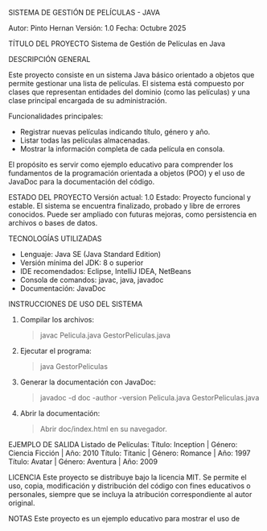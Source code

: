 SISTEMA DE GESTIÓN DE PELÍCULAS - JAVA

Autor: Pinto Hernan
Versión: 1.0
Fecha: Octubre 2025

TÍTULO DEL PROYECTO
Sistema de Gestión de Películas en Java

 DESCRIPCIÓN GENERAL

Este proyecto consiste en un sistema Java básico orientado a objetos
que permite gestionar una lista de películas. El sistema está compuesto
por clases que representan entidades del dominio (como las películas)
y una clase principal encargada de su administración.

Funcionalidades principales:
- Registrar nuevas películas indicando título, género y año.
- Listar todas las películas almacenadas.
- Mostrar la información completa de cada película en consola.

El propósito es servir como ejemplo educativo para comprender los
fundamentos de la programación orientada a objetos (POO) y el uso de
JavaDoc para la documentación del código.



 ESTADO DEL PROYECTO
Versión actual: 1.0
Estado: Proyecto funcional y estable.
El sistema se encuentra finalizado, probado y libre de errores conocidos.
Puede ser ampliado con futuras mejoras, como persistencia en archivos o
bases de datos.

 TECNOLOGÍAS UTILIZADAS
- Lenguaje: Java SE (Java Standard Edition)
- Versión mínima del JDK: 8 o superior
- IDE recomendados: Eclipse, IntelliJ IDEA, NetBeans
- Consola de comandos: javac, java, javadoc
- Documentación: JavaDoc

 INSTRUCCIONES DE USO DEL SISTEMA
1. Compilar los archivos:
   > javac Pelicula.java GestorPeliculas.java

2. Ejecutar el programa:
   > java GestorPeliculas

3. Generar la documentación con JavaDoc:
   > javadoc -d doc -author -version Pelicula.java GestorPeliculas.java

4. Abrir la documentación:
   > Abrir doc/index.html en su navegador.


EJEMPLO DE SALIDA
Listado de Películas:
Título: Inception | Género: Ciencia Ficción | Año: 2010
Título: Titanic | Género: Romance | Año: 1997
Título: Avatar | Género: Aventura | Año: 2009

 LICENCIA
Este proyecto se distribuye bajo la licencia MIT.
Se permite el uso, copia, modificación y distribución del código
con fines educativos o personales, siempre que se incluya
la atribución correspondiente al autor original.


NOTAS
Este proyecto es un ejemplo educativo para mostrar el uso de
